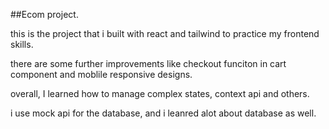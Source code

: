 ##Ecom project. 

this is the project that i built with react and tailwind to practice my frontend skills.

there are some further improvements like checkout funciton in cart component and moblile responsive designs. 

overall, I learned how to manage complex states, context api and others. 

i use mock api for the database, and i leanred alot about database as well. 

